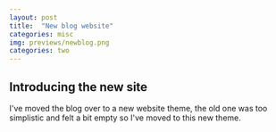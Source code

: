```yaml
---
layout: post
title:  "New blog website"
categories: misc
img: previews/newblog.png
categories: two
---
```


## Introducing the new site

I've moved the blog over to a new website theme, the old one was too simplistic and felt a bit empty so I've moved to this new theme.

